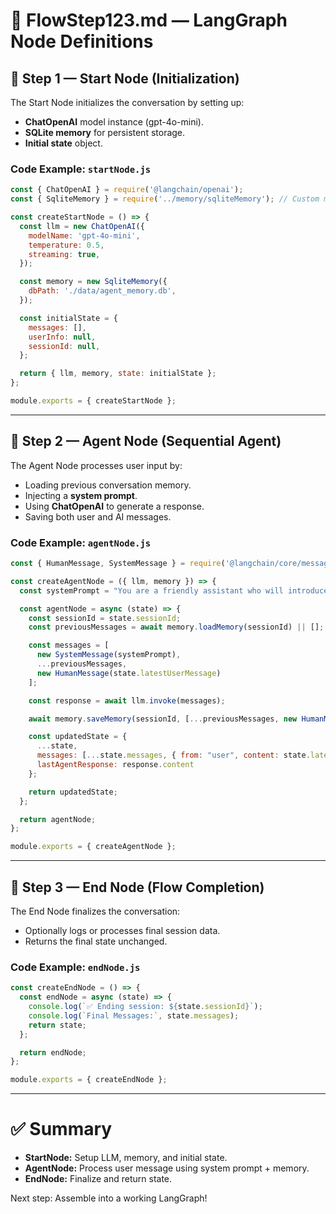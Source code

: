 # 📄 FlowStep123.md — LangGraph Node Definitions

## 🧠 Step 1 — Start Node (Initialization)

The Start Node initializes the conversation by setting up:

- **ChatOpenAI** model instance (gpt-4o-mini).
- **SQLite memory** for persistent storage.
- **Initial state** object.

### Code Example: `startNode.js`

```javascript
const { ChatOpenAI } = require('@langchain/openai');
const { SqliteMemory } = require('../memory/sqliteMemory'); // Custom memory module

const createStartNode = () => {
  const llm = new ChatOpenAI({
    modelName: 'gpt-4o-mini',
    temperature: 0.5,
    streaming: true,
  });

  const memory = new SqliteMemory({
    dbPath: './data/agent_memory.db',
  });

  const initialState = {
    messages: [],
    userInfo: null,
    sessionId: null,
  };

  return { llm, memory, state: initialState };
};

module.exports = { createStartNode };
```

---

## 🧠 Step 2 — Agent Node (Sequential Agent)

The Agent Node processes user input by:

- Loading previous conversation memory.
- Injecting a **system prompt**.
- Using **ChatOpenAI** to generate a response.
- Saving both user and AI messages.

### Code Example: `agentNode.js`

```javascript
const { HumanMessage, SystemMessage } = require('@langchain/core/messages');

const createAgentNode = ({ llm, memory }) => {
  const systemPrompt = "You are a friendly assistant who will introduce yourself at Chemy, and you politely ask the user for their name.";

  const agentNode = async (state) => {
    const sessionId = state.sessionId;
    const previousMessages = await memory.loadMemory(sessionId) || [];

    const messages = [
      new SystemMessage(systemPrompt),
      ...previousMessages,
      new HumanMessage(state.latestUserMessage)
    ];

    const response = await llm.invoke(messages);

    await memory.saveMemory(sessionId, [...previousMessages, new HumanMessage(state.latestUserMessage), response]);

    const updatedState = {
      ...state,
      messages: [...state.messages, { from: "user", content: state.latestUserMessage }, { from: "agent", content: response.content }],
      lastAgentResponse: response.content
    };

    return updatedState;
  };

  return agentNode;
};

module.exports = { createAgentNode };
```

---

## 🧠 Step 3 — End Node (Flow Completion)

The End Node finalizes the conversation:

- Optionally logs or processes final session data.
- Returns the final state unchanged.

### Code Example: `endNode.js`

```javascript
const createEndNode = () => {
  const endNode = async (state) => {
    console.log(`✅ Ending session: ${state.sessionId}`);
    console.log(`Final Messages:`, state.messages);
    return state;
  };

  return endNode;
};

module.exports = { createEndNode };
```

---

# ✅ Summary

- **StartNode:** Setup LLM, memory, and initial state.
- **AgentNode:** Process user message using system prompt + memory.
- **EndNode:** Finalize and return state.

Next step: Assemble into a working LangGraph!